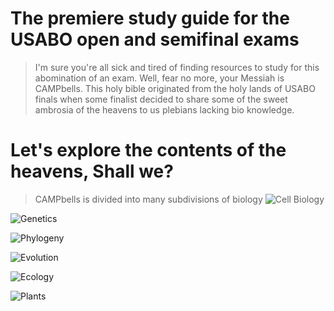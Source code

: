 # The premiere study guide for the USABO open and semifinal exams

> I'm sure you're all sick and tired of finding resources to study for this abomination of an exam. Well, fear no more, your Messiah is CAMPbells. This holy bible originated from the holy lands of USABO finals when some finalist decided to share some of the sweet ambrosia of the heavens to us plebians lacking bio knowledge.

# Let's explore the contents of the heavens, Shall we?
>CAMPbells is divided into many subdivisions of biology
![Cell Biology](/https://www.google.com/url?sa=i&url=https%3A%2F%2Fwww.labroots.com%2Ftag%2Fcell-biology&psig=AOvVaw1rggPpJTN3LCVtY5sOrtsl&ust=1633015975272000&source=images&cd=vfe&ved=0CAsQjRxqFwoTCOC92N7ApPMCFQAAAAAdAAAAABAD)

![Genetics](/https://www.google.com/url?sa=i&url=https%3A%2F%2Fwww.labroots.com%2Ftag%2Fcell-biology&psig=AOvVaw1rggPpJTN3LCVtY5sOrtsl&ust=1633015975272000&source=images&cd=vfe&ved=0CAsQjRxqFwoTCOC92N7ApPMCFQAAAAAdAAAAABAD)

![Phylogeny](/https://www.google.com/url?sa=i&url=https%3A%2F%2Fwww.labroots.com%2Ftag%2Fcell-biology&psig=AOvVaw1rggPpJTN3LCVtY5sOrtsl&ust=1633015975272000&source=images&cd=vfe&ved=0CAsQjRxqFwoTCOC92N7ApPMCFQAAAAAdAAAAABAD)

![Evolution](/https://www.google.com/url?sa=i&url=https%3A%2F%2Fwww.labroots.com%2Ftag%2Fcell-biology&psig=AOvVaw1rggPpJTN3LCVtY5sOrtsl&ust=1633015975272000&source=images&cd=vfe&ved=0CAsQjRxqFwoTCOC92N7ApPMCFQAAAAAdAAAAABAD)

![Ecology](/https://www.google.com/url?sa=i&url=https%3A%2F%2Fwww.labroots.com%2Ftag%2Fcell-biology&psig=AOvVaw1rggPpJTN3LCVtY5sOrtsl&ust=1633015975272000&source=images&cd=vfe&ved=0CAsQjRxqFwoTCOC92N7ApPMCFQAAAAAdAAAAABAD)


![Plants](/https://www.google.com/url?sa=i&url=https%3A%2F%2Fwww.labroots.com%2Ftag%2Fcell-biology&psig=AOvVaw1rggPpJTN3LCVtY5sOrtsl&ust=1633015975272000&source=images&cd=vfe&ved=0CAsQjRxqFwoTCOC92N7ApPMCFQAAAAAdAAAAABAD)



